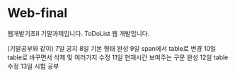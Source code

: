 # Web-final
웹개발기초II 기말과제입니다.
ToDoList 웹 개발입니다.

(기말공부와 같이)
7일 공지
8일 기본 형태 완성
9일 span에서 table로 변경
10일 table로 바꾸면서 삭제 및 여러가지 수정
11일 현재시간 보여주는 구문 완성
12일 table 수정
13일 시험 공부